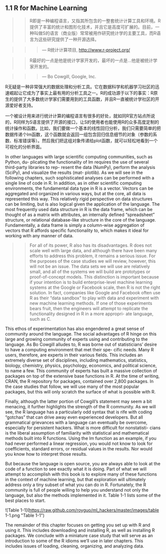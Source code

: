## 1.1 R for Machine Learning ##

>>R即是一种编程语言，又指其所包含的一整套统计计算工具和环境。R提供了丰富的统计和图形化技术，并且它是高度可扩展的。目前，一种叫做S的语言（商业版）常常被用作研究统计学的主要工具，而R语言为这些研究提供了一种开源选择。

>>>— R统计计算项目, http://www.r-project.org/ 

>>R最好的一点是他是统计学家开发的，最坏的一点是...他是被统计学家开发的。

>>>— Bo Cowgill, Google, Inc.

R无疑是一种非常强大的数据处理和分析工具。它在数据科学和机器学习社区的迅速崛起让它成为了事实上最有用的分析工具之一。R的成功源于以下的事实：R原生的提供了大多数统计学家们需要用到的工具函数，并且R一直被统计学社区的开源爱好者支持。

一个被设计用来进行统计计算的编程语言有很多的好处，就如同R官方站点所说的，R同样为S语言提供了开源的接口，让S的使用者也能使用R的众多高度定制的统计操作和函数。比如，我们要做一个基本的线性回归分析，我们只需要简单的把数据传递个lm函数，这个函数就会返回一组包含回归信息细节的对象（参数的系数、标准错误等）。然后我们把这组对象传递给plot函数，就可以轻松地看到一个可视化的分析界面。

In other languages with large scientific computing communities, such as Python, du- plicating the functionality of lm requires the use of several third-party libraries to rep- resent the data (NumPy), perform the analysis (SciPy), and visualize the results (mat- plotlib). As we will see in the following chapters, such sophisticated analyses can be performed with a single line of code in R.
In addition, as in other scientific computing environments, the fundamental data type in R is a vector. Vectors can be aggregated and organized in various ways, but at the core, all data is represented this way. This relatively rigid perspective on data structures can be limiting, but is also logical given the application of the language. The most frequently used data structure in R is the data frame, which can be thought of as a matrix with attributes, an internally defined “spreadsheet” structure, or relational database-like structure in the core of the language. Fundamentally, a data frame is simply a column-wise aggregation of vectors that R affords specific functionality to, which makes it ideal for working with any manner of data.

>>For all of its power, R also has its disadvantages. R does not scale well with large data, and although there have been many efforts to address this problem, it remains a serious issue. For the purposes of the case studies we will review, however, this will not be an issue. The data sets we will use are relatively small, and all of the systems we will build are prototypes or proof-of-concept models. This distinction is important because if your intention is to build enterprise-level machine learning systems at the Google or Facebook scale, then R is not the right solution. In fact, companies like Google and Facebook often use R as their “data sandbox” to play with data and experiment with new machine learning methods. If one of those experiments bears fruit, then the engineers will attempt to replicate the functionality designed in R in a more appropri- ate language, such as C.

This ethos of experimentation has also engendered a great sense of community around the language. The social advantages of R hinge on this large and growing community of experts using and contributing to the language. As Bo Cowgill alludes to, R was borne out of statisticians’ desire to have a computing environment that met their spe- cific needs. Many R users, therefore, are experts in their various fields. This includes an extremely diverse set of disciplines, including mathematics, statistics, biology, chemistry, physics, psychology, economics, and political science, to name a few. This community of experts has built a massive collection of packages on top of the extensive base functions in R. At the time of writing, CRAN, the R repository for packages, contained over 2,800 packages. In the case studies that follow, we will use many of the most popular packages, but this will only scratch the surface of what is possible with R.

Finally, although the latter portion of Cowgill’s statement may seem a bit menacing, it further highlights the strength of the R community. As we will see, the R language has a particularly odd syntax that is rife with coding “gotchas” that can drive away even experienced developers. But all grammatical grievances with a language can eventually be overcome, especially for persistent hackers. What is more difficult for nonstatisti- cians is the liberal assumption of familiarity with statistical and mathematical methods built into R functions. Using the lm function as an example, if you had never performed a linear regression, you would not know to look for coefficients, standard errors, or residual values in the results. Nor would you know how to interpret those results.

But because the language is open source, you are always able to look at the code of a function to see exactly what it is doing. Part of what we will attempt to accomplish with this book is to explore many of these functions in the context of machine learning, but that exploration will ultimately address only a tiny subset of what you can do in R. Fortunately, the R community is full of people willing to help you understand not only the language, but also the methods implemented in it. Table 1-1 lists some of the best places to start.

![Table 1-1](https://raw.github.com/royguo/ml_hackers/master/images/table 1-1.png "Table 1-1")

The remainder of this chapter focuses on getting you set up with R and using it. This includes downloading and installing R, as well as installing R packages. We conclude with a miniature case study that will serve as an introduction to some of the R idioms we’ll use in later chapters. This includes issues of loading, cleaning, organizing, and analyzing data.

